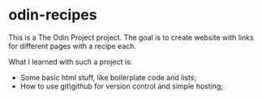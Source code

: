 # odin-recipes
  
This is a The Odin Project project. The goal is to create website with links for different pages with a recipe each.  
  
What I learned with such a project is:  

- Some basic html stuff, like boilerplate code and lists;
- How to use git\github for version control and simple hosting;
